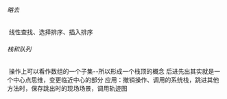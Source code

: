 ###### 略去

​		线性查找、选择排序、插入排序

###### 栈和队列

​		操作上可以看作数组的一个子集--所以形成一个栈顶的概念
​		后进先出其实就是一个中心点思维，变更临近中心的部分
​		应用：撤销操作、调用的系统栈，跳进其他方法时，保存跳出时的现场场景，调用轨迹图








